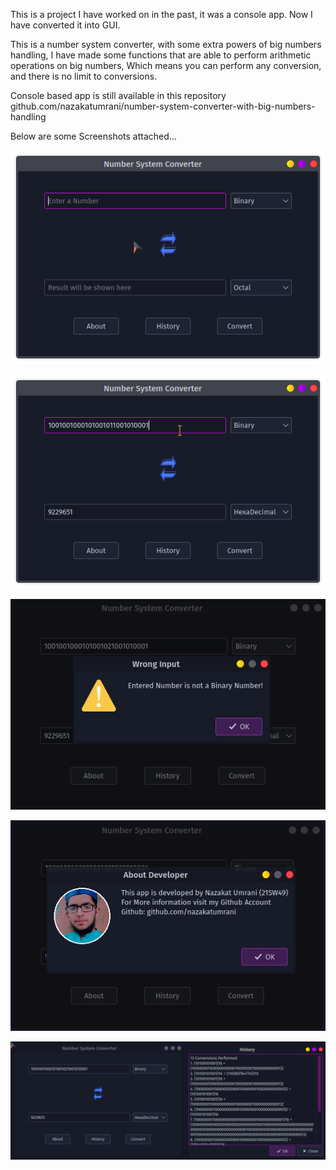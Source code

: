 This is a project I have worked on in the past, it was a console app.
Now I have converted it into GUI.

This is a number system converter, with some extra powers of big numbers handling, I have made some functions that are able to perform arithmetic operations on big numbers, Which means you can perform any conversion, and there is no limit to conversions.

Console based app is still available in this repository
github.com/nazakatumrani/number-system-converter-with-big-numbers-handling

Below are some Screenshots attached...

![Screesnhot 1](/Screenshots/01.png?raw=true "Screenshot of Main Window 01")

![Screesnhot 2](/Screenshots/02.png?raw=true "Screenshot of Main Window 02")

![Screesnhot 3](/Screenshots/03.png?raw=true "Screenshot of Main Window 03")

![Screesnhot 4](/Screenshots/04.png?raw=true "About Window")

![Screesnhot 5](/Screenshots/05.png?raw=true "History Window")
